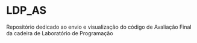 # LDP_AS
Repositório dedicado ao envio e visualização do código de Avaliação Final da cadeira de Laboratório de Programação
